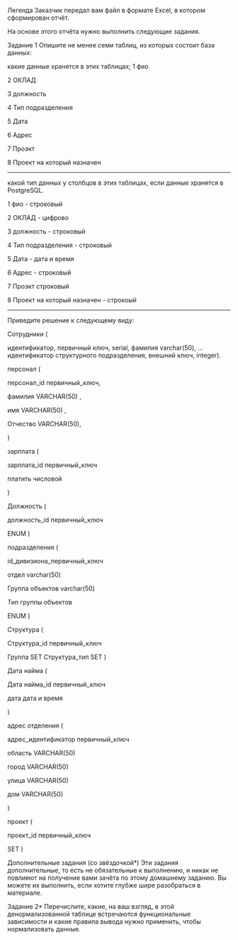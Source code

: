 Легенда
Заказчик передал вам файл в формате Excel, в котором сформирован отчёт.

На основе этого отчёта нужно выполнить следующие задания.

Задание 1
Опишите не менее семи таблиц, из которых состоит база данных:

какие данные хранятся в этих таблицах;
1 фио

2 ОКЛАД

3 должность

4 Тип подразделения

5 Дата

6 Адрес

7 Проэкт

8 Проект на который назначен

---
какой тип данных у столбцов в этих таблицах, если данные хранятся в PostgreSQL.

1 фио - строковый

2 ОКЛАД - цифрово 

3 должность - строковый

4 Тип подразделения - строковый

5 Дата - дата и время

6 Адрес - строковый

7 Проэкт строковый

8 Проект на который назначен - строкоый

---

Приведите решение к следующему виду:

Сотрудники (

идентификатор, первичный ключ, serial,
фамилия varchar(50),
...
идентификатор структурного подразделения, внешний ключ, integer).

персонал (

персонал_id первичный_ключ,

фамилия VARCHAR(50) ,

имя VARCHAR(50) ,

Отчество VARCHAR(50),

)

зарплата (

зарплата_id первичный_ключ

платить числовой

)

Должность (

должность_id первичный_ключ

ENUM 
)

подразделения (

id_дивизиона_первичный_ключ

отдел varchar(50)

Группа объектов varchar(50)

Тип группы объектов

ENUM 
)

Структура (

Структура_id первичный_ключ

Группа SET
Структура_тип SET
)

Дата найма (

Дата найма_id первичный_ключ

дата дата и время

)

адрес отделения (

адрес_идентификатор первичный_ключ

область VARCHAR(50)

город VARCHAR(50)

улица VARCHAR(50)

дом VARCHAR(50)

)

проект (

проект_id первичный_ключ

SET
)

Дополнительные задания (со звёздочкой*)
Эти задания дополнительные, то есть не обязательные к выполнению, и никак не повлияют на получение вами зачёта по этому домашнему заданию. Вы можете их выполнить, если хотите глубже шире разобраться в материале.

Задание 2*
Перечислите, какие, на ваш взгляд, в этой денормализованной таблице встречаются функциональные зависимости и какие правила вывода нужно применить, чтобы нормализовать данные.
